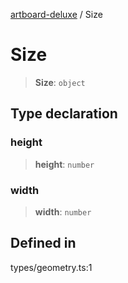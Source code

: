 [artboard-deluxe](../globals.md) / Size

# Size

> **Size**: `object`

## Type declaration

### height

> **height**: `number`

### width

> **width**: `number`

## Defined in

types/geometry.ts:1
